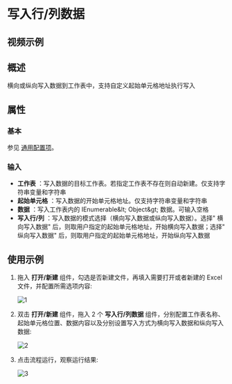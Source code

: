 # 写入行/列数据

## 视频示例

## 概述

横向或纵向写入数据到工作表中，支持自定义起始单元格地址执行写入

## 属性

### 基本

参见 [通用配置项](../Appendix/CommonConfigurationItems.md)。

### 输入

- **工作表** ：写入数据的目标工作表。若指定工作表不存在则自动新建。仅支持字符串变量和字符串
- **起始单元格** ：写入数据的开始单元格地址。仅支持字符串变量和字符串
- **数据** ：写入工作表内的 IEnumerable\&lt; Object\&gt; 数据。可输入空格
- **写入行/列** ：写入数据的模式选择（横向写入数据或纵向写入数据）。选择&quot; 横向写入数据&quot; 后，则取用户指定的起始单元格地址，开始横向写入数据；选择&quot; 纵向写入数据&quot; 后，则取用户指定的起始单元格地址，开始纵向写入数据

## 使用示例

1. 拖入 **打开/新建** 组件，勾选是否新建文件，再填入需要打开或者新建的 Excel 文件，并配置所需选项内容:

    ![1](https://docimages.blob.core.chinacloudapi.cn/images/Activities/wps1.png)

2. 双击 **打开/新建** 组件，拖入 2 个 **写入行/列数据** 组件，分别配置工作表名称、起始单元格位置、数据内容以及分别设置写入方式为横向写入数据和纵向写入数据:

    ![2](https://docimages.blob.core.chinacloudapi.cn/images/Activities/wps51.png)

3. 点击流程运行，观察运行结果:

    ![3](https://docimages.blob.core.chinacloudapi.cn/images/Activities/wps52.png)
